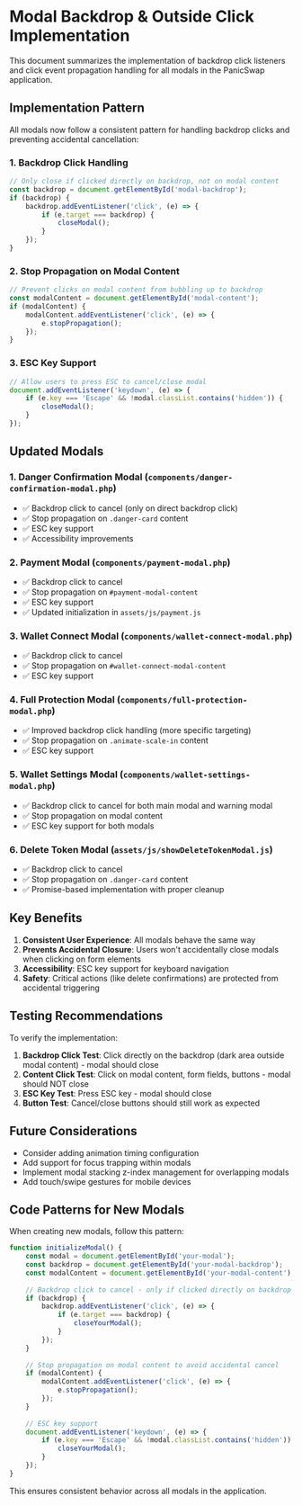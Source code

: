 # Modal Backdrop & Outside Click Implementation

This document summarizes the implementation of backdrop click listeners and click event propagation handling for all modals in the PanicSwap application.

## Implementation Pattern

All modals now follow a consistent pattern for handling backdrop clicks and preventing accidental cancellation:

### 1. Backdrop Click Handling
```javascript
// Only close if clicked directly on backdrop, not on modal content
const backdrop = document.getElementById('modal-backdrop');
if (backdrop) {
    backdrop.addEventListener('click', (e) => {
        if (e.target === backdrop) {
            closeModal();
        }
    });
}
```

### 2. Stop Propagation on Modal Content
```javascript
// Prevent clicks on modal content from bubbling up to backdrop
const modalContent = document.getElementById('modal-content');
if (modalContent) {
    modalContent.addEventListener('click', (e) => {
        e.stopPropagation();
    });
}
```

### 3. ESC Key Support
```javascript
// Allow users to press ESC to cancel/close modal
document.addEventListener('keydown', (e) => {
    if (e.key === 'Escape' && !modal.classList.contains('hidden')) {
        closeModal();
    }
});
```

## Updated Modals

### 1. Danger Confirmation Modal (`components/danger-confirmation-modal.php`)
- ✅ Backdrop click to cancel (only on direct backdrop click)
- ✅ Stop propagation on `.danger-card` content
- ✅ ESC key support
- ✅ Accessibility improvements

### 2. Payment Modal (`components/payment-modal.php`)
- ✅ Backdrop click to cancel
- ✅ Stop propagation on `#payment-modal-content`
- ✅ ESC key support
- ✅ Updated initialization in `assets/js/payment.js`

### 3. Wallet Connect Modal (`components/wallet-connect-modal.php`)
- ✅ Backdrop click to cancel
- ✅ Stop propagation on `#wallet-connect-modal-content`
- ✅ ESC key support

### 4. Full Protection Modal (`components/full-protection-modal.php`)
- ✅ Improved backdrop click handling (more specific targeting)
- ✅ Stop propagation on `.animate-scale-in` content
- ✅ ESC key support

### 5. Wallet Settings Modal (`components/wallet-settings-modal.php`)
- ✅ Backdrop click to cancel for both main modal and warning modal
- ✅ Stop propagation on modal content
- ✅ ESC key support for both modals

### 6. Delete Token Modal (`assets/js/showDeleteTokenModal.js`)
- ✅ Backdrop click to cancel
- ✅ Stop propagation on `.danger-card` content
- ✅ Promise-based implementation with proper cleanup

## Key Benefits

1. **Consistent User Experience**: All modals behave the same way
2. **Prevents Accidental Closure**: Users won't accidentally close modals when clicking on form elements
3. **Accessibility**: ESC key support for keyboard navigation
4. **Safety**: Critical actions (like delete confirmations) are protected from accidental triggering

## Testing Recommendations

To verify the implementation:

1. **Backdrop Click Test**: Click directly on the backdrop (dark area outside modal content) - modal should close
2. **Content Click Test**: Click on modal content, form fields, buttons - modal should NOT close
3. **ESC Key Test**: Press ESC key - modal should close
4. **Button Test**: Cancel/close buttons should still work as expected

## Future Considerations

- Consider adding animation timing configuration
- Add support for focus trapping within modals
- Implement modal stacking z-index management for overlapping modals
- Add touch/swipe gestures for mobile devices

## Code Patterns for New Modals

When creating new modals, follow this pattern:

```javascript
function initializeModal() {
    const modal = document.getElementById('your-modal');
    const backdrop = document.getElementById('your-modal-backdrop');
    const modalContent = document.getElementById('your-modal-content');
    
    // Backdrop click to cancel - only if clicked directly on backdrop
    if (backdrop) {
        backdrop.addEventListener('click', (e) => {
            if (e.target === backdrop) {
                closeYourModal();
            }
        });
    }
    
    // Stop propagation on modal content to avoid accidental cancel
    if (modalContent) {
        modalContent.addEventListener('click', (e) => {
            e.stopPropagation();
        });
    }
    
    // ESC key support
    document.addEventListener('keydown', (e) => {
        if (e.key === 'Escape' && !modal.classList.contains('hidden')) {
            closeYourModal();
        }
    });
}
```

This ensures consistent behavior across all modals in the application.
